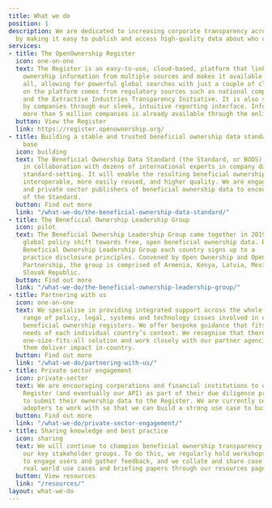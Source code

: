 ```yaml
---
title: What we do
position: 1
description: We are dedicated to increasing corporate transparency across the world
  by making it easy to publish and access high-quality data about who owns companies.
services:
- title: The OpenOwnership Register
  icon: one-on-one
  text: The Register is an easy-to-use, cloud-based, platform that links beneficial
    ownership information from multiple sources and makes it available for free to
    all, allowing for powerful global searches with just a couple of clicks. Data
    on the platform comes from regulatory sources such as national companies registers
    and the Extractive Industries Transparency Initiative. It is also self-submitted
    by companies through our sleek, intuitive reporting interface. Information from
    more than 5 million companies is already available through the online portal.
  button: View the Register
  link: https://register.openownership.org/
- title: Building a stable and trusted beneficial ownership data standard and user
    base
  icon: building
  text: The Beneficial Ownership Data Standard (the Standard, or BODS) is being developed
    in collaboration with dozens of international experts in company data and in technical
    standard-setting. It will enable the resulting beneficial ownership data to be
    interoperable, more easily reused, and higher quality. We are engaging with public
    and private sector publishers of beneficial ownership data to encourage uptake
    of the Standard.
  button: Find out more
  link: "/what-we-do/the-beneficial-ownership-data-standard/"
- title: The Beneficial Ownership Leadership Group
  icon: pilot
  text: The Beneficial Ownership Leadership Group came together in 2019 to drive the
    global policy shift towards free, open beneficial ownership data. By joining the
    Beneficial Ownership Leadership Group each country signs up to a   set of best
    practice disclosure principles. Convened by Open Ownership and Open Government
    Partnership, the group is comprised of Armenia, Kenya, Latvia, Mexico and the
    Slovak Republic.
  button: Find out more
  link: "/what-we-do/the-beneficial-ownership-leadership-group/"
- title: Partnering with us
  icon: one-on-one
  text: We specialise in providing integrated support across the whole
    range of policy, legal, systems and technology issues involved in establishing
    beneficial ownership registers. We offer bespoke guidance that fits the specific
    needs of each individual country’s context. We recognise that there is no
    one-size-fits-all solution and work closely with our partner agencies to help
    them deliver impact in-country.
  button: Find out more
  link: "/what-we-do/partnering-with-us/"
- title: Private sector engagement
  icon: private-sector
  text: We are encouraging corporations and financial institutions to use the OpenOwnership
    Register (and eventually our API) as part of their due diligence processes and
    to submit their ownership data to the Register. We are currently seeking early
    adopters to work with so that we can build a strong use case to build momentum.
  button: Find out more
  link: "/what-we-do/private-sector-engagement/"
- title: Sharing knowledge and best practice
  icon: sharing
  text: We will continue to champion beneficial ownership transparency amongst all
    our key stakeholder groups. To do this, we regularly hold workshops and events
    to engage users and gather feedback, and we collate and share case studies of
    real world use cases and briefing papers through our resources page.
  button: View resources
  link: "/resources/"
layout: what-we-do
---
```


